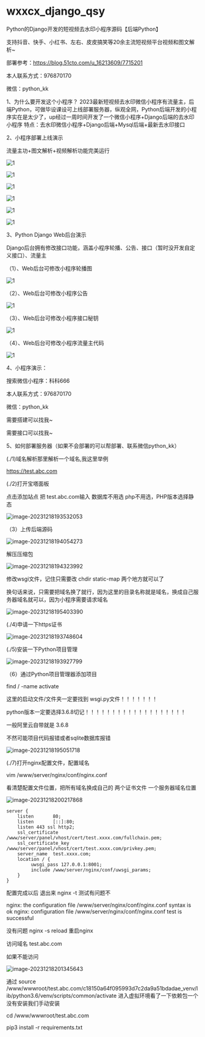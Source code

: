 # wxxcx_django_qsy
Python的Django开发的短视频去水印小程序源码【后端Python】



支持抖音、快手、小红书、左右、皮皮搞笑等20余主流短视频平台视频和图文解析~





部署参考：https://blog.51cto.com/u_16213609/7715201

本人联系方式：976870170

微信：python_kk



1、为什么要开发这个小程序？
2023最新短视频去水印微信小程序有流量主，后端Python，可做毕设课设可上线部署服务器，纵观全网，Python后端开发的小程序实在是太少了，up经过一周时间开发了一个微信小程序+Django后端的去水印小程序
特点：去水印微信小程序+Django后端+Mysql后端+最新去水印接口

2、小程序部署上线演示

流量主功+图文解析+视频解析功能完美运行



![1](./1.png)

![1](./2.png)

![1](./3.png)

![1](./4.png)

![1](./5.png)

![1](./6.png)

3、Python Django Web后台演示

Django后台拥有修改接口功能，涵盖小程序轮播、公告、接口（暂时没开发自定义接口）、流量主



（1）、Web后台可修改小程序轮播图

![1](./9.png)



（2）、Web后台可修改小程序公告

![1](./10.png)



（3）、Web后台可修改小程序接口秘钥

![1](./7.png)



（4）、Web后台可修改小程序流量主代码

![1](./8.png)



4、小程序演示：

搜索微信小程序：科科666



本人联系方式：976870170

微信：python_kk

需要搭建可以找我~

需要接口可以找我~



5、如何部署服务器（如果不会部署的可以帮部署、联系微信python_kk）

(./1)域名解析那里解析一个域名,我这里举例

https://test.abc.com



(./2)打开宝塔面板

点击添加站点 把 test.abc.com输入 数据库不用选 php不用选，PHP版本选择静态

![image-20231218193532053](./11.png)

（3）上传后端源码

![image-20231218194054273](./14.png)



解压压缩包

![image-20231218194323992](./16.png)

修改wsgi文件，记住只需要改 chdir static-map 两个地方就可以了

换句话来说，只需要把域名换了就行，因为这里的目录名称就是域名，换成自己服务器域名就可以，因为小程序需要请求域名

![image-20231218195403390](./18.png)



(./4)申请一下https证书

![image-20231218193748604](./12.png)

(./5)安装一下Python项目管理

![image-20231218193927799](./13.png)

（6）通过Python项目管理器添加项目

find / -name activate

这里的启动文件/文件夹一定要找到 wsgi.py文件！！！！！！！

python版本一定要选择3.6.8切记！！！！！！！！！！！！！！！！！！！

一般阿里云自带就是 3.6.8

不然可能项目代码报错或者sqlite数据库报错

![image-20231218195051718](./17.png)



(./7)打开nginx配置文件，配置域名

vim /www/server/nginx/conf/nginx.conf



看清楚配置文件位置，把所有域名换成自己的 两个证书文件 一个服务器域名位置



![image-20231218200217868](./19.png)

    server {
        listen       80;
        listen       [::]:80;
        listen 443 ssl http2;
        ssl_certificate    /www/server/panel/vhost/cert/test.xxxx.com/fullchain.pem;
        ssl_certificate_key    /www/server/panel/vhost/cert/test.xxxx.com/privkey.pem;
        server_name  test.xxxx.com;
        location / {
             uwsgi_pass 127.0.0.1:8001;
             include /www/server/nginx/conf/uwsgi_params;
        }
    }

配置完成以后 退出来 nginx -t 测试有问题不

nginx: the configuration file /www/server/nginx/conf/nginx.conf syntax is ok
nginx: configuration file /www/server/nginx/conf/nginx.conf test is successful



没有问题 nginx -s reload 重启nginx





访问域名 test.abc.com

如果不能访问



![image-20231218201345643](./20.png)

通过 source /www/wwwroot/test.abc.com/c18150a64f095993d7c2da9a51bdadae_venv/lib/python3.6/venv/scripts/common/activate 进入虚拟环境看了一下依赖包一个没有安装我们手动安装



cd /www/wwwroot/test.abc.com

pip3 install -r requirements.txt


